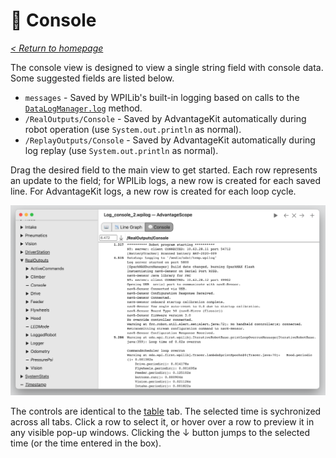 # 💬 Console

_[< Return to homepage](/docs/INDEX.md)_

The console view is designed to view a single string field with console data. Some suggested fields are listed below.

- `messages` - Saved by WPILib's built-in logging based on calls to the [`DataLogManager.log`](<https://first.wpi.edu/wpilib/allwpilib/docs/release/java/edu/wpi/first/wpilibj/DataLogManager.html#log(java.lang.String)>) method.
- `/RealOutputs/Console` - Saved by AdvantageKit automatically during robot operation (use `System.out.println` as normal).
- `/ReplayOutputs/Console` - Saved by AdvantageKit automatically during log replay (use `System.out.println` as normal).

Drag the desired field to the main view to get started. Each row represents an update to the field; for WPILib logs, a new row is created for each saved line. For AdvantageKit logs, a new row is created for each loop cycle.

![Console view](/docs/img/console-1.png)

The controls are identical to the [table](/docs/tabs/TABLE.md) tab. The selected time is sychronized across all tabs. Click a row to select it, or hover over a row to preview it in any visible pop-up windows. Clicking the ↓ button jumps to the selected time (or the time entered in the box).
